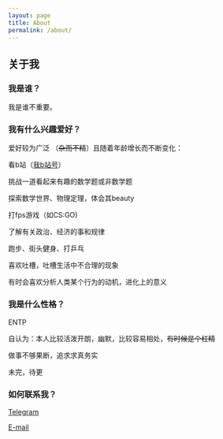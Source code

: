 ```yaml
---
layout: page
title: About
permalink: /about/
---
```


## 关于我

### 我是谁？

我是谁不重要。

### 我有什么兴趣爱好？

爱好较为广泛 （~~杂而不精~~）且随着年龄增长而不断变化：

看b站（[我b站号](https://space.bilibili.com/694362928)）

挑战一道看起来有趣的数学题或非数学题

探索数学世界、物理定理，体会其beauty

打fps游戏（如CS:GO)

了解有关政治、经济的事和规律

跑步、街头健身、打乒乓

喜欢吐槽，吐槽生活中不合理的现象

有时会喜欢分析人类某个行为的动机，进化上的意义

### 我是什么性格？
ENTP

自认为：本人比较活泼开朗，幽默，比较容易相处，~~有时候是个杠精~~

做事不够果断，追求求真务实

未完，待更

### 如何联系我？

[Telegram](https://t.me/L073xy)

[E-mail](mailto:jielosc@outlook.com)

